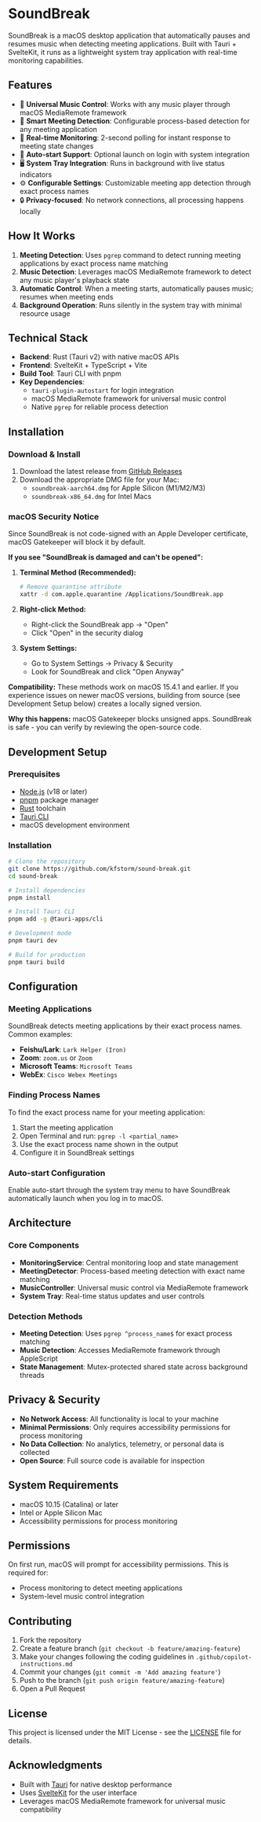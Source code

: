 # SoundBreak

SoundBreak is a macOS desktop application that automatically pauses and resumes music when detecting meeting applications. Built with Tauri + SvelteKit, it runs as a lightweight system tray application with real-time monitoring capabilities.

## Features

- 🎵 **Universal Music Control**: Works with any music player through macOS MediaRemote framework
- 🎤 **Smart Meeting Detection**: Configurable process-based detection for any meeting application
- 🔄 **Real-time Monitoring**: 2-second polling for instant response to meeting state changes
- 🚀 **Auto-start Support**: Optional launch on login with system integration
- 🖥️ **System Tray Integration**: Runs in background with live status indicators
- ⚙️ **Configurable Settings**: Customizable meeting app detection through exact process names
- 🔒 **Privacy-focused**: No network connections, all processing happens locally

## How It Works

1. **Meeting Detection**: Uses `pgrep` command to detect running meeting applications by exact process name matching
2. **Music Detection**: Leverages macOS MediaRemote framework to detect any music player's playback state
3. **Automatic Control**: When a meeting starts, automatically pauses music; resumes when meeting ends
4. **Background Operation**: Runs silently in the system tray with minimal resource usage

## Technical Stack

- **Backend**: Rust (Tauri v2) with native macOS APIs
- **Frontend**: SvelteKit + TypeScript + Vite
- **Build Tool**: Tauri CLI with pnpm
- **Key Dependencies**:
  - `tauri-plugin-autostart` for login integration
  - macOS MediaRemote framework for universal music control
  - Native `pgrep` for reliable process detection

## Installation

### Download & Install

1. Download the latest release from [GitHub Releases](https://github.com/kfstorm/sound-break/releases)
2. Download the appropriate DMG file for your Mac:
   - `soundbreak-aarch64.dmg` for Apple Silicon (M1/M2/M3)
   - `soundbreak-x86_64.dmg` for Intel Macs

### macOS Security Notice

Since SoundBreak is not code-signed with an Apple Developer certificate, macOS Gatekeeper will block it by default.

**If you see "SoundBreak is damaged and can't be opened":**

1. **Terminal Method (Recommended):**

   ```bash
   # Remove quarantine attribute
   xattr -d com.apple.quarantine /Applications/SoundBreak.app
   ```

2. **Right-click Method:**
   - Right-click the SoundBreak app → "Open"
   - Click "Open" in the security dialog

3. **System Settings:**
   - Go to System Settings → Privacy & Security
   - Look for SoundBreak and click "Open Anyway"

**Compatibility:** These methods work on macOS 15.4.1 and earlier. If you experience issues on newer macOS versions, building from source (see Development Setup below) creates a locally signed version.

**Why this happens:** macOS Gatekeeper blocks unsigned apps. SoundBreak is safe - you can verify by reviewing the open-source code.

## Development Setup

### Prerequisites

- [Node.js](https://nodejs.org/) (v18 or later)
- [pnpm](https://pnpm.io/) package manager
- [Rust](https://rustup.rs/) toolchain
- [Tauri CLI](https://tauri.app/v1/guides/getting-started/prerequisites)
- macOS development environment

### Installation

```bash
# Clone the repository
git clone https://github.com/kfstorm/sound-break.git
cd sound-break

# Install dependencies
pnpm install

# Install Tauri CLI
pnpm add -g @tauri-apps/cli

# Development mode
pnpm tauri dev

# Build for production
pnpm tauri build
```

## Configuration

### Meeting Applications

SoundBreak detects meeting applications by their exact process names. Common examples:

- **Feishu/Lark**: `Lark Helper (Iron)`
- **Zoom**: `zoom.us` or `Zoom`
- **Microsoft Teams**: `Microsoft Teams`
- **WebEx**: `Cisco Webex Meetings`

### Finding Process Names

To find the exact process name for your meeting application:

1. Start the meeting application
2. Open Terminal and run: `pgrep -l <partial_name>`
3. Use the exact process name shown in the output
4. Configure it in SoundBreak settings

### Auto-start Configuration

Enable auto-start through the system tray menu to have SoundBreak automatically launch when you log in to macOS.

## Architecture

### Core Components

- **MonitoringService**: Central monitoring loop and state management
- **MeetingDetector**: Process-based meeting detection with exact name matching
- **MusicController**: Universal music control via MediaRemote framework
- **System Tray**: Real-time status updates and user controls

### Detection Methods

- **Meeting Detection**: Uses `pgrep ^process_name$` for exact process matching
- **Music Detection**: Accesses MediaRemote framework through AppleScript
- **State Management**: Mutex-protected shared state across background threads

## Privacy & Security

- **No Network Access**: All functionality is local to your machine
- **Minimal Permissions**: Only requires accessibility permissions for process monitoring
- **No Data Collection**: No analytics, telemetry, or personal data is collected
- **Open Source**: Full source code is available for inspection

## System Requirements

- macOS 10.15 (Catalina) or later
- Intel or Apple Silicon Mac
- Accessibility permissions for process monitoring

## Permissions

On first run, macOS will prompt for accessibility permissions. This is required for:

- Process monitoring to detect meeting applications
- System-level music control integration

## Contributing

1. Fork the repository
2. Create a feature branch (`git checkout -b feature/amazing-feature`)
3. Make your changes following the coding guidelines in `.github/copilot-instructions.md`
4. Commit your changes (`git commit -m 'Add amazing feature'`)
5. Push to the branch (`git push origin feature/amazing-feature`)
6. Open a Pull Request

## License

This project is licensed under the MIT License - see the [LICENSE](LICENSE) file for details.

## Acknowledgments

- Built with [Tauri](https://tauri.app/) for native desktop performance
- Uses [SvelteKit](https://kit.svelte.dev/) for the user interface
- Leverages macOS MediaRemote framework for universal music compatibility
